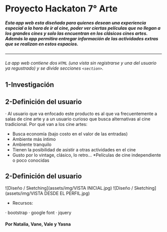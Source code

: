 # Proyecto Hackaton **7° Arte**

##### Esta app web esta diseñada para quienes desean una experiencia especial a la hora de ir al cine, poder ver ciertas películas que no llegan a los grandes cines y solo las encuentran en los clásicos cines artes. Además la app permitira entregar información de las actividades extras que se realizan en estos espacios.

***

###### La app web  contiene dos `HTML` (una vista sin registrarse y una del usuario ya regustrado) y se divide secciones `<section>`.

## 1-Investigación

## 2-Definición del usuario

· Al usuario que va enfocado este producto es al que va frecuentemente a salas de cine arte y a un usuario curioso que busca alternativas al cine tradicional.
Por qué  van a los cine artes:
* Busca economía (bajo costo en el valor de las entradas)
* Ambiente más íntimo
* Ambiente tranquilo
* Tienen la posibilidad de asistir a otras actividades en el cine
* Gusto por lo vintage, clásico, lo retro…
*Películas de cine independiente o poco conocidas

## 2-Definición del usuario

![Diseño / Sketching](assets/img/VISTA INICIAL.jpg)
![Diseño / Sketching](assets/img/VISTA DESDE EL PERFIL.jpg)


- Recursos:

· bootstrap
· google font
· jquery


#### Por Natalia, Vane, Vale y Yasna
